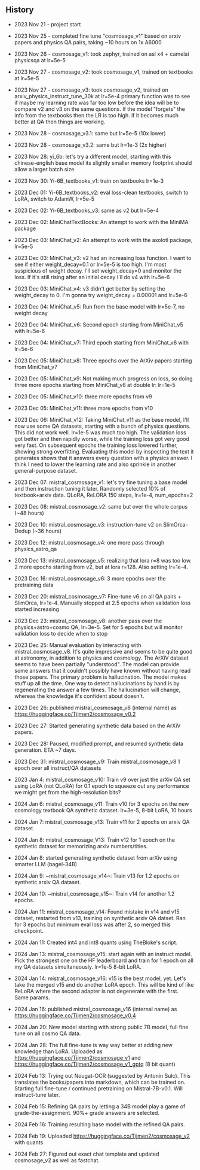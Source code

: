 ## History

 - 2023 Nov 21 - project start
 - 2023 Nov 25 - completed fine tune "cosmosage_v1" based on arxiv papers and physics QA pairs, taking ~10 hours on 1x A6000
 - 2023 Nov 26 - cosmosage_v1: took zephyr, trained on asl x4 + camelai physicsqa at lr=5e-5
 - 2023 Nov 27 - cosmosage_v2: took cosmosage_v1, trained on textbooks at lr=5e-5
 - 2023 Nov 27 - cosmosage_v3: took cosmosage_v2, trained on arxiv_physics_instruct_tune_30k at lr=5e-4
              primary function was to see if maybe my learning rate was far too low before
              the idea will be to compare v2 and v3 on the same questions. If the model "forgets"
              the info from the textbooks then the LR is too high. if it becomes much better at
              QA then things are working.
 - 2023 Nov 28 - cosmosage_v3.1: same but lr=5e-5 (10x lower)
 - 2023 Nov 28 - cosmosage_v3.2: same but lr=1e-3 (2x higher)
              
 - 2023 Nov 28: yi_6b: let's try a different model, starting with this chinese-english base model
       its slightly smaller memory footprint should allow a larger batch size
 - 2023 Nov 30: Yi-6B_textbooks_v1: train on textbooks lr=1e-3
 - 2023 Dec 01: Yi-6B_textbooks_v2: eval loss-clean textbooks, switch to LoRA, switch to AdamW, lr=5e-5
 - 2023 Dec 02: Yi-6B_textbooks_v3: same as v2 but lr=5e-4

 - 2023 Dec 02: MiniChatTextBooks: An attempt to work with the MiniMA package
 - 2023 Dec 03: MiniChat_v2: An attempt to work with the axolotl package, lr=5e-5
 - 2023 Dec 03: MiniChat_v3: v2 had an increasing loss function. I want to see if either weight_decay=0.1
              or lr=5e-5 is too high. I'm most suspicious of weight decay. I'll set weight_decay=0
              and monitor the loss. If it's still rising after an initial decay I'll do v4
              with lr=5e-6
 - 2023 Dec 03: MiniChat_v4: v3 didn't get better by setting the weight_decay to 0. I'm gonna try weight_decay = 0.00001
             and lr=5e-6
 - 2023 Dec 04: MiniChat_v5: Run from the base model with lr=5e-7, no weight decay
 - 2023 Dec 04: MiniChat_v6: Second epoch starting from MiniChat_v5 with lr=5e-6
 - 2023 Dec 04: MiniChat_v7: Third epoch starting from MiniChat_v6 with lr=5e-6	
 - 2023 Dec 05: MiniChat_v8: Three epochs over the ArXiv papers starting from MiniChat_v7
 - 2023 Dec 05: MiniChat_v9: Not making much progress on loss, so doing three more epochs
             starting from MiniChat_v8 at double lr: lr=1e-5
 - 2023 Dec 05: MiniChat_v10: three more epochs from v9
 - 2023 Dec 05: MiniChat_v11: three more epochs from v10
 - 2023 Dec 06: MiniChat_v12: Taking MiniChat_v11 as the base model, I'll now use some QA datasets, starting
                              with a bunch of physics questions. This did not work well. lr=1e-5 was much too
                              high. The validation loss got better and then rapidly worse, while the training loss
                              got very good very fast. On subsequent epochs the training loss lowered further, showing
                              strong overfitting. Evaluating this model by inspecting the text it generates shows
                              that it answers every question with a physics answer. I think I need to lower
                              the learning rate and also sprinkle in another general-purpose dataset.
 - 2023 Dec 07: mistral_cosmosage_v1: let's try fine tuning a base model and then instruction tuning it later. 
                                      Randomly selected 10% of textbook+arxiv data. 
                                      QLoRA, ReLORA 150 steps, lr=1e-4, num_epochs=2
 - 2023 Dec 08: mistral_cosmosage_v2: same but over the whole corpus (~48 hours)
 - 2023 Dec 10: mistral_cosmosage_v3: instruction-tune v2 on SlimOrca-Dedup (~36 hours)
 - 2023 Dec 12: mistral_cosmosage_v4: one more pass through physics_astro_qa
 - 2023 Dec 13: mistral_cosmosage_v5: realizing that lora r=8 was too low. 2 more epochs starting
                                      from v2, but at lora r=128. Also setting lr=1e-4.
 - 2023 Dec 16: mistral_cosmosage_v6: 3 more epochs over the pretraining data
 - 2023 Dec 20: mistral_cosmosage_v7: Fine-tune v6 on all QA pairs + SlimOrca, lr=1e-4. Manually stopped at 2.5 epochs when validation loss started increasing
 - 2023 Dec 23: mistral_cosmosage_v8: another pass over the physics+astro+cosmo QA, lr=3e-5. Set for 5 epochs but will monitor validation loss to decide when to stop
 - 2023 Dec 25: Manual evaluation by interacting with mistral_cosmosage_v8. It's quite impressive and seems to be quite good
                at astronomy, in addition to physics and cosmology. The ArXiV dataset seems to have been partially "understood". The model can provide some answers that it couldn't possibly have known without having read those papers. 
                The primary problem is hallucination. The model makes stuff up all the time. One way to detect hallucinations by hand is by regenerating the answer a few times. The hallucination will change, whereas the knowledge it's confident about doesn't. 
 - 2023 Dec 26: published mistral_cosmosage_v8 (internal name) as https://huggingface.co/Tijmen2/cosmosage_v0.2
 - 2023 Dec 27: Started generating synthetic data based on the ArXiV papers.
 - 2023 Dec 28: Paused, modified prompt, and resumed synthetic data generation. ETA ~7 days.
 - 2023 Dec 31: mistral_cosmosage_v9: Train mistral_cosmosage_v8 1 epoch over all instruct/QA datasets
 - 2023 Jan 4: mistral_cosmosage_v10: Train v9 over just the arXiv QA set using LoRA (not QLoRA) for 0.1 epoch to squeeze out any performance
                                      we might get from the high-resolution bits?
 - 2024 Jan 6: mistral_cosmosage_v11: Train v10 for 3 epochs on the new cosmology textbook QA synthetic dataset. lr=3e-5, 8-bit LoRA, 10 hours
 - 2024 Jan 7: mistral_cosmosage_v13: Train v11 for 2 epochs on arxiv QA dataset.
 - 2024 Jan 8: mistral_cosmosage_V13: Train v12 for 1 epoch on the synthetic dataset for memorizing arxiv numbers/titles. 
 - 2024 Jan 8: started generating synthetic dataset from arXiv using smarter LLM (bagel-34B)
 - 2024 Jan 9: ~mistral_cosmosage_v14~: Train v13 for 1.2 epochs on synthetic arxiv QA dataset.
 - 2024 Jan 10: ~mistral_cosmosage_v15~: Train v14 for another 1.2 epochs.
 - 2024 Jan 11: mistral_cosmosage_v14: Found mistake in v14 and v15 dataset, restarted from v13, training on synthetic
                arxiv QA datset. Ran for 3 epochs but minimum eval loss was after 2, so merged 
                this checkpoint.
 - 2024 Jan 11: Created int4 and int8 quants using TheBloke's script.
 - 2024 Jan 13: mistral_cosmosage_v15: start again with an instruct model. Pick the strongest one on the HF leaderboard and train for 1 epoch
                on all my QA datasets simultaneously. lr=1e-5 8-bit LoRA.
 - 2024 Jan 14: mistral_cosmosage_v16: v15 is the best model, yet. Let's take the merged v15 and do another LoRA epoch. This will be kind of like
                ReLoRA where the second adapter is not degenerate with the first. Same params.
 - 2024 Jan 16: published mistral_cosmosage_v16 (internal name) as https://huggingface.co/Tijmen2/cosmosage_v0.4
 - 2024 Jan 20: New model starting with strong public 7B model, full fine tune on all cosmo QA data.
 - 2024 Jan 28: The full fine-tune is way way better at adding new knowledge than LoRA. Uploaded as https://huggingface.co/Tijmen2/cosmosage_v1 and https://huggingface.co/Tijmen2/cosmosage_v1_gptq (8 bit quant)
 - 2024 Feb 13: Trying out Nougat-OCR (suggested by Antonin Sulc). This translates the books/papers into markdown, which can
                be trained on. Starting full fine-tune / continued pretraining on Mistral-7B-v0.1. Will instruct-tune later.
 - 2024 Feb 15: Refining QA pairs by letting a 34B model play a game of grade-the-assignment. 90%+ grade answers are selected.
 - 2024 Feb 16: Training resulting base model with the refined QA pairs.
 - 2024 Feb 19: Uploaded https://huggingface.co/Tijmen2/cosmosage_v2 with quants
 - 2024 Feb 27: Figured out exact chat template and updated cosmosage_v2 as well as fastchat.